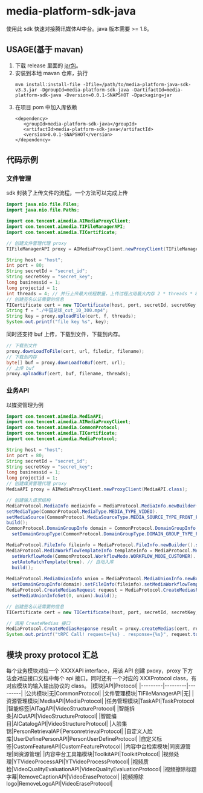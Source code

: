 # media-platform-sdk-java
使用此 sdk 快速对接腾讯媒体AI中台。java 版本需要 >= 1.8。
## USAGE(基于 mavan)
1. 下载 release 里面的 [jar包](https://github.com/Tencent-media-asset-system-sdk/media-platform-sdk-java/releases/download/3.3.0/media-platform-java-sdk-v3.3.jar)。
2. 安装到本地 mavan 仓库，执行
   ```shell
   mvn install:install-file -Dfile=/path/to/media-platform-java-sdk-v3.3.jar -DgroupId=media-platform-sdk-java -DartifactId=media-platform-sdk-java -Dversion=0.0.1-SNAPSHOT -Dpackaging=jar
   ```
3. 在项目 pom 中加入库依赖
   ```
   <dependency>
      <groupId>media-platform-sdk-java</groupId>
  	  <artifactId>media-platform-sdk-java</artifactId>
  	  <version>0.0.1-SNAPSHOT</version>
   </dependency>
   ```

## 代码示例
### 文件管理
sdk 封装了上传文件的流程，一个方法可以完成上传
```java
import java.nio.file.Files;
import java.nio.file.Paths;

import com.tencent.aimedia.AIMediaProxyClient;
import com.tencent.aimedia.TIFileManagerAPI;
import com.tencent.aimedia.TICertificate;

// 创建文件管理代理 proxy
TIFileManagerAPI proxy = AIMediaProxyClient.newProxyClient(TIFileManagerAPI.class);

String host = "host";
int port = 80;
String secretId = "secret_id";
String secretKey = "secret_key";
long businessid = 1;
long projectid = 1;
int threads = 4; // 并行上传最大线程数量，上传过程占用最大内存 2 * threads * 8M
// 创建签名认证需要的信息
TICertificate cert = new TICertificate(host, port, secretId, secretKey, businessid, projectid);
String f = "./中国足球_cut_10_300.mp4";
String key = proxy.uploadFile(cert, f, threads);
System.out.printf("file key %s", key);
```

同时还支持 buf 上传，下载到文件，下载到内存。
```java
// 下载到文件
proxy.downLoadToFile(cert, url, filedir, filename);
// 下载到内存
byte[] buf = proxy.downLoadToBuf(cert, url);
// 上传 buf
proxy.uploadBuf(cert, buf, filename, threads);
```

### 业务API
以媒资管理为例
```java
import com.tencent.aimedia.MediaAPI;
import com.tencent.aimedia.AIMediaProxyClient;
import com.tencent.aimedia.CommonProtocol;
import com.tencent.aimedia.TICertificate;
import com.tencent.aimedia.MediaProtocol;

String host = "host";
int port = 80;
String secretId = "secret_id";
String secretKey = "secret_key";
long businessid = 1;
long projectid = 1;
// 创建媒资管理代理 proxy
MediaAPI proxy = AIMediaProxyClient.newProxyClient(MediaAPI.class);

// 创建输入请求结构
MediaProtocol.MediaInfo mediainfo = MediaProtocol.MediaInfo.newBuilder().setMediaName(medianame).
setMediaType(CommonProtocol.MediaType.MEDIA_TYPE_VIDEO).
setMediaSource(CommonProtocol.MediaSourceType.MEDIA_SOURCE_TYPE_FRONT_PAGE).
build();
CommonProtocol.DomainGroupInfo domain = CommonProtocol.DomainGroupInfo.newBuilder().
  setDomainGroupType(CommonProtocol.DomainGroupType.DOMAIN_GROUP_TYPE_PUBLIC).build(); // 公开权限

MediaProtocol.FileInfo fileinfo = MediaProtocol.FileInfo.newBuilder().setFileName(filename).setKey(key).build();
MediaProtocol.MediaWorkflowTemplateInfo templateinfo = MediaProtocol.MediaWorkflowTemplateInfo.newBuilder().
  setWorkflowMode(CommonProtocol.WorkflowMode.WORKFLOW_MODE_CUSTOMER). // 用户资源必须配置成 WORKFLOW_MODE_CUSTOMER
  setAutoMatchTemplate(true). // 自动入库
  build();
  
MediaProtocol.MediaUnionInfo union = MediaProtocol.MediaUnionInfo.newBuilder().setMediaInfo(mediainfo).
  setDomainGroupInfo(domain).setFileInfo(fileinfo).setMediaWorkflowTemplateInfo(templateinfo).build();
MediaProtocol.CreateMediasRequest request = MediaProtocol.CreateMediasRequest.newBuilder().
  setMediaUnionInfoSet(0, union).build();

// 创建签名认证需要的信息
TICertificate cert = new TICertificate(host, port, secretId, secretKey, businessid, projectid);

// 调用 CreateMedias 接口
MediaProtocol.CreateMediasResponse result = proxy.createMedias(cert, request);
System.out.printf("tRPC Call! request={%s} . response={%s}", request.toString(), result.toString());
```

## 模块 proxy protocol 汇总
每个业务模块对应一个 XXXXAPI interface，用该 API 创建 pxoxy，proxy 下方法会对应接口文档中每个 api 接口。同时还有一个对应的 XXXProtocol class，有对应模块的输入输出协议的 class。
|模块|API|Protocol|
|---------|---------|---------|
|公共模块|无|CommonProtocol|
|文件管理模块|TIFileManagerAPI|无|
|资源管理模块|MediaAPI|MediaProtocol|
|任务管理模块|TaskAPI|TaskProtocol
|智能标签|AITagAPI|VideoStructureProtocol|
|智能拆条|AICutAPI|VideoStructureProtocol|
|智能编目|AICatalogAPI|VideoStructureProtocol|
|人脸集锦|PersonRetrievalAPI|PersonretrievalProtocol|
|自定义人脸库|UserDefinePersonAPI|PersonUserDefineProtocol|
|自定义标签|CustomFeatureAPI|CustomFeatureProtocol|
|内容中台检索模块|同资源管理|同资源管理|
|内容中台工具箱模块|ToolkitAPI|ToolkitProtocol|
|视频处理|YTVideoProcessAPI|YTVideoProcessProtocol|
|视频质检|VideoQualityEvaluationAPI|VideoQualityEvaluationProtocol|
|视频擦除标题字幕|RemoveCaptionAPI|VideoEraseProtocol|
|视频擦除logo|RemoveLogoAPI|VideoEraseProtocol|
